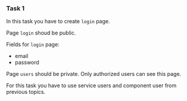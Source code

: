 ### Task 1

In this task you have to create `login` page.

Page `login` shoud be public.

Fields for `login` page:

- email
- password

Page `users` should be private. Only authorized users can see this page.

For this task you have to use service users and component user from previous topics.